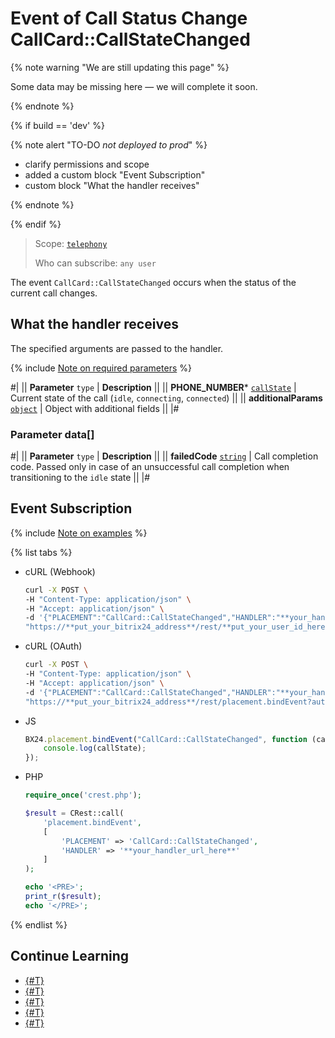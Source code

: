 # Event of Call Status Change CallCard::CallStateChanged

{% note warning "We are still updating this page" %}

Some data may be missing here — we will complete it soon.

{% endnote %}

{% if build == 'dev' %}

{% note alert "TO-DO _not deployed to prod_" %}

- clarify permissions and scope
- added a custom block "Event Subscription"
- custom block "What the handler receives"

{% endnote %}

{% endif %}

> Scope: [`telephony`](../../../scopes/permissions.md)
>
> Who can subscribe: `any user`

The event `CallCard::CallStateChanged` occurs when the status of the current call changes.

## What the handler receives

The specified arguments are passed to the handler.

{% include [Note on required parameters](../../../../_includes/required.md) %}

#|
|| **Parameter**
`type` | **Description** ||
|| **PHONE_NUMBER***
[`callState`](../../../data-types.md) |  Current state of the call (`idle`, `connecting`, `connected`) ||
|| **additionalParams**
[`object`](../../../data-types.md) | Object with additional fields ||
|#

### Parameter data[]

#|
|| **Parameter**
`type` | **Description** ||
|| **failedCode**
[`string`](../../../data-types.md) | Call completion code. Passed only in case of an unsuccessful call completion when transitioning to the `idle` state ||
|#

## Event Subscription

{% include [Note on examples](../../../../_includes/examples.md) %}

{% list tabs %}

- cURL (Webhook)

    ```bash
    curl -X POST \
    -H "Content-Type: application/json" \
    -H "Accept: application/json" \
    -d '{"PLACEMENT":"CallCard::CallStateChanged","HANDLER":"**your_handler_url_here**"}' \
    "https://**put_your_bitrix24_address**/rest/**put_your_user_id_here**/**put_your_webhook_here**/placement.bindEvent"
    ```

- cURL (OAuth)

    ```bash
    curl -X POST \
    -H "Content-Type: application/json" \
    -H "Accept: application/json" \
    -d '{"PLACEMENT":"CallCard::CallStateChanged","HANDLER":"**your_handler_url_here**"}' \
    "https://**put_your_bitrix24_address**/rest/placement.bindEvent?auth=**put_access_token_here**"
    ```

- JS

    ```js
    BX24.placement.bindEvent("CallCard::CallStateChanged", function (callState) {
        console.log(callState);
    });
    ```

- PHP

    ```php
    require_once('crest.php');

    $result = CRest::call(
        'placement.bindEvent',
        [
            'PLACEMENT' => 'CallCard::CallStateChanged',
            'HANDLER' => '**your_handler_url_here**'
        ]
    );

    echo '<PRE>';
    print_r($result);
    echo '</PRE>';
    ```

{% endlist %}

## Continue Learning

- [{#T}](./get-status.md)
- [{#T}](./disable-auto-close.md)
- [{#T}](./enable-auto-close.md)
- [{#T}](./call-card-entity-changed.md)
- [{#T}](./call-card-before-close.md)